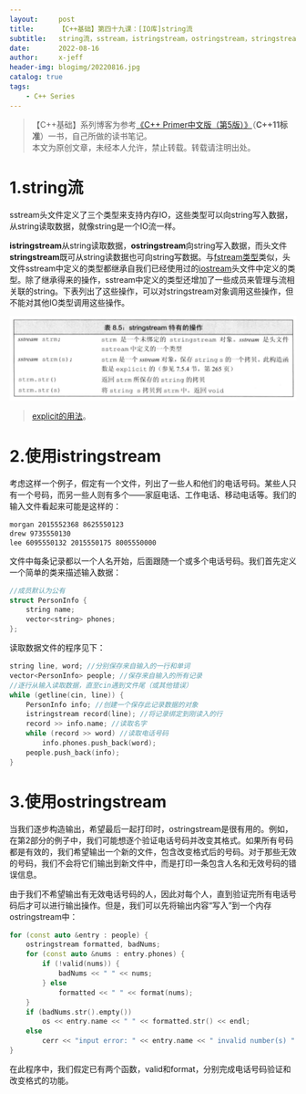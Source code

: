 ```yaml
---
layout:     post
title:      【C++基础】第四十九课：[IO库]string流
subtitle:   string流，sstream，istringstream，ostringstream，stringstream
date:       2022-08-16
author:     x-jeff
header-img: blogimg/20220816.jpg
catalog: true
tags:
    - C++ Series
---
```

>【C++基础】系列博客为参考[《C++ Primer中文版（第5版）》](https://www.phei.com.cn/module/goods/wssd_content.jsp?bookid=37655)（**C++11标准**）一书，自己所做的读书笔记。  
>本文为原创文章，未经本人允许，禁止转载。转载请注明出处。

# 1.string流

sstream头文件定义了三个类型来支持内存IO，这些类型可以向string写入数据，从string读取数据，就像string是一个IO流一样。

**istringstream**从string读取数据，**ostringstream**向string写入数据，而头文件**stringstream**既可从string读数据也可向string写数据。与[fstream类型](http://shichaoxin.com/2022/08/09/C++基础-第四十八课-IO库-文件输入输出/)类似，头文件sstream中定义的类型都继承自我们已经使用过的[iostream](http://shichaoxin.com/2022/07/31/C++基础-第四十七课-IO库-IO类/)头文件中定义的类型。除了继承得来的操作，sstream中定义的类型还增加了一些成员来管理与流相关联的string。下表列出了这些操作，可以对stringstream对象调用这些操作，但不能对其他IO类型调用这些操作。

![](https://github.com/x-jeff/BlogImage/raw/master/CPPSeries/Lesson49/49x1.png)

>[explicit的用法](http://shichaoxin.com/2022/07/13/C++基础-第四十五课-类-构造函数再探/#43抑制构造函数定义的隐式转换)。

# 2.使用istringstream

考虑这样一个例子，假定有一个文件，列出了一些人和他们的电话号码。某些人只有一个号码，而另一些人则有多个——家庭电话、工作电话、移动电话等。我们的输入文件看起来可能是这样的：

```
morgan 2015552368 8625550123
drew 9735550130
lee 6095550132 2015550175 8005550000
```

文件中每条记录都以一个人名开始，后面跟随一个或多个电话号码。我们首先定义一个简单的类来描述输入数据：

```c++
//成员默认为公有
struct PersonInfo {
	string name;
	vector<string> phones;
};
```

读取数据文件的程序见下：

```c++
string line, word; //分别保存来自输入的一行和单词
vector<PersonInfo> people; //保存来自输入的所有记录
//逐行从输入读取数据，直至cin遇到文件尾（或其他错误）
while (getline(cin, line)) {
	PersonInfo info; //创建一个保存此记录数据的对象
	istringstream record(line); //将记录绑定到刚读入的行
	record >> info.name; //读取名字
	while (record >> word) //读取电话号码
		info.phones.push_back(word);
	people.push_back(info);
}
```

# 3.使用ostringstream

当我们逐步构造输出，希望最后一起打印时，ostringstream是很有用的。例如，在第2部分的例子中，我们可能想逐个验证电话号码并改变其格式。如果所有号码都是有效的，我们希望输出一个新的文件，包含改变格式后的号码。对于那些无效的号码，我们不会将它们输出到新文件中，而是打印一条包含人名和无效号码的错误信息。

由于我们不希望输出有无效电话号码的人，因此对每个人，直到验证完所有电话号码后才可以进行输出操作。但是，我们可以先将输出内容“写入”到一个内存ostringstream中：

```c++
for (const auto &entry : people) {
	ostringstream formatted, badNums;
	for (const auto &nums : entry.phones) {
		if (!valid(nums)) {
			badNums << " " << nums;
		} else
			formatted << " " << format(nums);
	}
	if (badNums.str().empty())
		os << entry.name << " " << formatted.str() << endl;
	else
		cerr << "input error: " << entry.name << " invalid number(s) " << badNums.str() << endl;
}
```

在此程序中，我们假定已有两个函数，valid和format，分别完成电话号码验证和改变格式的功能。